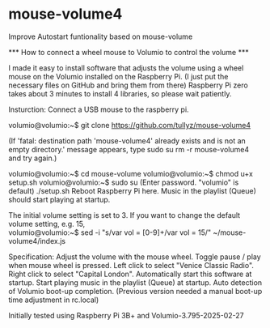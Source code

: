 # mouse-volume4
Improve Autostart funtionality based on mouse-volume

*** How to connect a wheel mouse to Volumio to control the volume ***

I made it easy to install software that adjusts the volume using a wheel mouse on the Volumio installed on the Raspberry Pi.
(I just put the necessary files on GitHub and bring them from there)
Raspberry Pi zero takes about 3 minutes to install 4 libraries, so please wait patiently.

Insturction:
Connect a USB mouse to the raspberry pi.

volumio@volumio:~$ git clone https://github.com/tullyz/mouse-volume4

  (If 'fatal: destination path 'mouse-volume4' already exists and is not an empty directory.' message appears, type 
  sudo su
  rm -r mouse-volume4 
  and try again.)
  
volumio@volumio:~$ cd mouse-volume
volumio@volumio:~$ chmod u+x setup.sh
volumio@volumio:~$ sudo su
(Enter password. "volumio" is default)
 ./setup.sh
Reboot Raspberry Pi here.
Music in the playlist (Queue) should start playing at startup.

The initial volume setting is set to 3.
If you want to change the default volume setting, e.g. 15,  
volumio@volumio:~$ sed -i "s/var vol = [0-9]\+/var vol = 15/" ~/mouse-volume4/index.js



Specification:
Adjust the volume with the mouse wheel.
Toggle pause / play when mouse wheel is pressed.
Left click to select "Venice Classic Radio".
Right click to select "Capital London".
Automatically start this software at startup.
Start playing music in the playlist (Queue) at startup. 
Auto detection of Volumio boot-up completion. 
(Previous version needed a manual boot-up time adjustment in rc.local)

Initially tested using Raspberry Pi 3B+ and Volumio-3.795-2025-02-27



